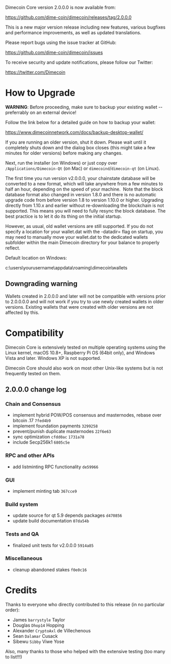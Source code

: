 Dimecoin Core version 2.0.0.0 is now available from:

  <https://github.com/dime-coin/dimecoin/releases/tag/2.0.0.0>

This is a new major version release including new features, various bugfixes
and performance improvements, as well as updated translations.

Please report bugs using the issue tracker at GitHub:

  <https://github.com/dime-coin/dimecoin/issues>

To receive security and update notifications, please follow our Twitter:

  <https://twitter.com/Dimecoin>

How to Upgrade
==============

**WARNING**: Before proceeding, make sure to backup your existing wallet -- preferrably on an external device!

Follow the link below for a detailed guide on how to backup your wallet: 

  <https://www.dimecoinnetwork.com/docs/backup-desktop-wallet/>

If you are running an older version, shut it down. Please wait until it completely shuts down and the dialog box closes (this might take a few minutes for older versions) before making any changes. 

Next, run the installer (on Windows) or just copy over `/Applications/Dimecoin-Qt` (on Mac)
or `dimecoind`/`dimecoin-qt` (on Linux).

The first time you run version v2.0.0.0, your chainstate database will be converted to a new format, which will take anywhere from a few minutes to half an hour, depending on the speed of your machine. 
Note that the block database format also changed in version 1.8.0 and there is no automatic upgrade code from before version 1.8 to version 1.10.0 or higher. Upgrading directly from 1.10.x and earlier without re-downloading the blockchain is not supported. This means you will need to fully resync the block database. The best practice is to let it do its thing on the initial startup. 

However, as usual, old wallet versions are still supported. If you do not specify a location for your wallet.dat with the -datadir= flag on startup, you may need to manually move your wallet.dat to the dedicated wallets subfolder within the main Dimecoin directory for your balance to properly reflect.

Default location on Windows:

c:\users\yourusername\appdata\roaming\dimecoin\wallets

Downgrading warning
-------------------

Wallets created in 2.0.0.0 and later will not be compatible with versions prior to 2.0.0.0.0
and will not work if you try to use newly created wallets in older versions. Existing
wallets that were created with older versions are not affected by this.

Compatibility
==============

Dimecoin Core is extensively tested on multiple operating systems using the Linux kernel, macOS 10.8+, Raspberry Pi OS (64bit only), 
and Windows Vista and later. Windows XP is not supported.

Dimecoin Core should also work on most other Unix-like systems but is not frequently tested on them.

2.0.0.0 change log
------------------

### Chain and Consensus
- implement hybrid POW/POS consensus and masternodes, rebase over bitcoin .17 `7fed4b9`
- implement foundation payments `3299258`
- prevent/punish duplicate masternodes `22f6e63`
- sync optimization `cfdd0ac` `1731a78`
- include Secp256k1 `6805c5e`

### RPC and other APIs
- add listminting RPC functionality `de59966`

### GUI
- implement minting tab `367cce9`

### Build system
- update source for qt 5.9 depends packages `d470856`
- update build documentation `07da54b`

### Tests and QA
- finalized unit tests for v2.0.0.0 `5914a85`

### Miscellaneous
- cleanup abandoned stakes `f0e0c16`

Credits
=======

Thanks to everyone who directly contributed to this release (in no particular order):

- James `barrystyle` Taylor
- Douglas `Dhop14` Hopping
- Alexander `CryptoAxl` de Villechenous
- Sean `Dalamar` Cusack
- Sibewu `Sibby` Viwe Yose

Also, many thanks to those who helped with the extensive testing (too many to list!!!)